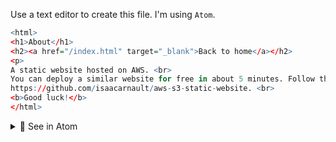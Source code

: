 Use a text editor to create this file. I'm using `Atom`.

```r
<html>
<h1>About</h1>
<h2><a href="/index.html" target="_blank">Back to home</a></h2>
<p>
A static website hosted on AWS. <br>
You can deploy a similar website for free in about 5 minutes. Follow the below instructions: <br>
https://github.com/isaacarnault/aws-s3-static-website. <br>
<b>Good luck!</b>
</html>
```

<details>
<summary>🔴 See in Atom</summary>
<p> 

[![2.png](https://i.postimg.cc/8CHW7C7X/2.png)](https://postimg.cc/5HXjGbq8)

</p>
</details>

